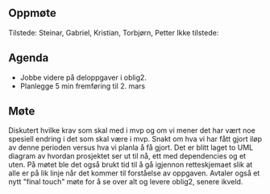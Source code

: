 ## Oppmøte
Tilstede: Steinar, Gabriel, Kristian, Torbjørn, Petter
Ikke tilstede: 

## Agenda
- Jobbe videre på deloppgaver i oblig2.
- Planlegge 5 min fremføring til 2. mars


## Møte
Diskutert hvilke krav som skal med i mvp og om vi mener det har vært noe spesiell endring i det som skal
være i mvp. 
Snakt om hva vi har fått gjort iløp av denne perioden versus hva vi planla å få gjort.
Det er blitt laget to UML diagram av hvordan prosjektet ser ut til nå, ett med dependencies og et uten.
På møtet ble det også brukt tid til å gå igjennon retteskjemaet slik at alle er på lik linje når 
det kommer til forståelse av oppgaven.
Avtaler også et nytt "final touch" møte for å se over alt og levere oblig2, senere ikveld.
